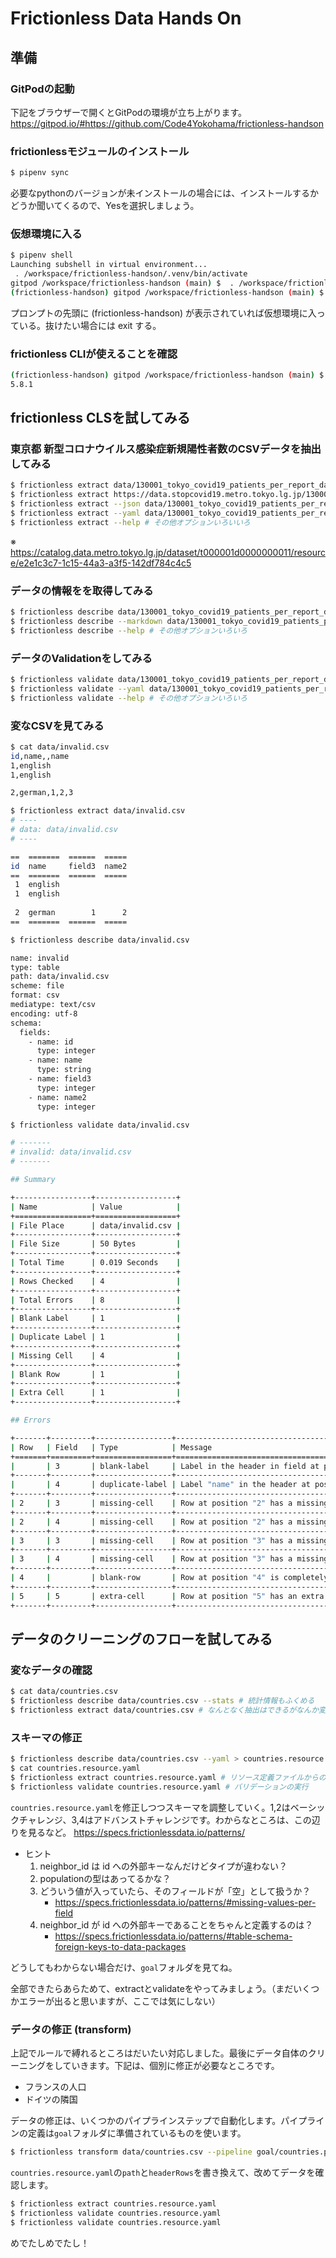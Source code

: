 # Frictionless Data Hands On

## 準備

### GitPodの起動

下記をブラウザーで開くとGitPodの環境が立ち上がります。
https://gitpod.io/#https://github.com/Code4Yokohama/frictionless-handson

### frictionlessモジュールのインストール

```bash
$ pipenv sync
```

必要なpythonのバージョンが未インストールの場合には、インストールするかどうか聞いてくるので、Yesを選択しましょう。

### 仮想環境に入る

```bash
$ pipenv shell
Launching subshell in virtual environment...
 . /workspace/frictionless-handson/.venv/bin/activate
gitpod /workspace/frictionless-handson (main) $  . /workspace/frictionless-handson/.venv/bin/activate
(frictionless-handson) gitpod /workspace/frictionless-handson (main) $ 
```

プロンプトの先頭に (frictionless-handson) が表示されていれば仮想環境に入っている。抜けたい場合には exit する。

### frictionless CLIが使えることを確認

```bash
(frictionless-handson) gitpod /workspace/frictionless-handson (main) $ frictionless --version
5.8.1
```

## frictionless CLSを試してみる

### 東京都 新型コロナウイルス感染症新規陽性者数のCSVデータを抽出してみる


```bash
$ frictionless extract data/130001_tokyo_covid19_patients_per_report_date.csv # ローカルデータから
$ frictionless extract https://data.stopcovid19.metro.tokyo.lg.jp/130001_tokyo_covid19_patients_per_report_date.csv # URLを直接指定
$ frictionless extract --json data/130001_tokyo_covid19_patients_per_report_date.csv # JSON形式で
$ frictionless extract --yaml data/130001_tokyo_covid19_patients_per_report_date.csv # YAML形式で
$ frictionless extract --help # その他オプションいろいいろ
```

※ https://catalog.data.metro.tokyo.lg.jp/dataset/t000001d0000000011/resource/e2e1c3c7-1c15-44a3-a3f5-142df784c4c5

### データの情報をを取得してみる

```bash
$ frictionless describe data/130001_tokyo_covid19_patients_per_report_date.csv # デフォルトはYAML
$ frictionless describe --markdown data/130001_tokyo_covid19_patients_per_report_date.csv # Markdownで
$ frictionless describe --help # その他オプションいろいろ
```

### データのValidationをしてみる

```bash
$ frictionless validate data/130001_tokyo_covid19_patients_per_report_date.csv
$ frictionless validate --yaml data/130001_tokyo_covid19_patients_per_report_date.csv # YAML形式で
$ frictionless validate --help # その他オプションいろいろ
```

### 変なCSVを見てみる

```bash
$ cat data/invalid.csv 
id,name,,name
1,english
1,english

2,german,1,2,3

$ frictionless extract data/invalid.csv
# ----
# data: data/invalid.csv
# ----

==  =======  ======  =====
id  name     field3  name2
==  =======  ======  =====
 1  english               
 1  english               
                          
 2  german        1      2
==  =======  ======  =====

$ frictionless describe data/invalid.csv

name: invalid
type: table
path: data/invalid.csv
scheme: file
format: csv
mediatype: text/csv
encoding: utf-8
schema:
  fields:
    - name: id
      type: integer
    - name: name
      type: string
    - name: field3
      type: integer
    - name: name2
      type: integer

$ frictionless validate data/invalid.csv

# -------
# invalid: data/invalid.csv 
# -------

## Summary 

+-----------------+------------------+
| Name            | Value            |
+=================+==================+
| File Place      | data/invalid.csv |
+-----------------+------------------+
| File Size       | 50 Bytes         |
+-----------------+------------------+
| Total Time      | 0.019 Seconds    |
+-----------------+------------------+
| Rows Checked    | 4                |
+-----------------+------------------+
| Total Errors    | 8                |
+-----------------+------------------+
| Blank Label     | 1                |
+-----------------+------------------+
| Duplicate Label | 1                |
+-----------------+------------------+
| Missing Cell    | 4                |
+-----------------+------------------+
| Blank Row       | 1                |
+-----------------+------------------+
| Extra Cell      | 1                |
+-----------------+------------------+

## Errors 

+-------+---------+-----------------+--------------------------------------------------------------------------------------+
| Row   | Field   | Type            | Message                                                                              |
+=======+=========+=================+======================================================================================+
|       | 3       | blank-label     | Label in the header in field at position "3" is blank                                |
+-------+---------+-----------------+--------------------------------------------------------------------------------------+
|       | 4       | duplicate-label | Label "name" in the header at position "4" is duplicated to a label: at position "2" |
+-------+---------+-----------------+--------------------------------------------------------------------------------------+
| 2     | 3       | missing-cell    | Row at position "2" has a missing cell in field "field3" at position "3"             |
+-------+---------+-----------------+--------------------------------------------------------------------------------------+
| 2     | 4       | missing-cell    | Row at position "2" has a missing cell in field "name2" at position "4"              |
+-------+---------+-----------------+--------------------------------------------------------------------------------------+
| 3     | 3       | missing-cell    | Row at position "3" has a missing cell in field "field3" at position "3"             |
+-------+---------+-----------------+--------------------------------------------------------------------------------------+
| 3     | 4       | missing-cell    | Row at position "3" has a missing cell in field "name2" at position "4"              |
+-------+---------+-----------------+--------------------------------------------------------------------------------------+
| 4     |         | blank-row       | Row at position "4" is completely blank                                              |
+-------+---------+-----------------+--------------------------------------------------------------------------------------+
| 5     | 5       | extra-cell      | Row at position "5" has an extra value in field at position "5"                      |
+-------+---------+-----------------+--------------------------------------------------------------------------------------+
```

## データのクリーニングのフローを試してみる

### 変なデータの確認

```bash
$ cat data/countries.csv
$ frictionless describe data/countries.csv --stats # 統計情報もふくめる
$ frictionless extract data/countries.csv # なんとなく抽出はできるがなんか変
```

### スキーマの修正

```bash
$ frictionless describe data/countries.csv --yaml > countries.resource.yaml # リソース定義の作成
$ cat countries.resource.yaml
$ frictionless extract countries.resource.yaml # リソース定義ファイルからの抽出
$ frictionless validate countries.resource.yaml # バリデーションの実行
```

`countries.resource.yaml`を修正しつつスキーマを調整していく。1,2はベーシックチャレンジ、3,4はアドバンストチャレンジです。わからなところは、この辺りを見るなど。
https://specs.frictionlessdata.io/patterns/

- ヒント
    1. neighbor_id は id への外部キーなんだけどタイプが違わない？
    2. populationの型はあってるかな？
    3. どういう値が入っていたら、そのフィールドが「空」として扱うか？
        - https://specs.frictionlessdata.io/patterns/#missing-values-per-field
    4. neighbor_id が id への外部キーであることをちゃんと定義するのは？
        - https://specs.frictionlessdata.io/patterns/#table-schema-foreign-keys-to-data-packages

どうしてもわからない場合だけ、`goal`フォルダを見てね。

全部できたらあらためて、extractとvalidateをやってみましょう。（まだいくつかエラーが出ると思いますが、ここでは気にしない）

### データの修正 (transform)

上記でルールで縛れるところはだいたい対応しました。最後にデータ自体のクリーニングをしていきます。下記は、個別に修正が必要なところです。

- フランスの人口
- ドイツの隣国

データの修正は、いくつかのパイプラインステップで自動化します。パイプラインの定義は`goal`フォルダに準備されているものを使います。

```bash
$ frictionless transform data/countries.csv --pipeline goal/countries.pipeline.yaml
```

`countries.resource.yaml`の`path`と`headerRows`を書き換えて、改めてデータを確認します。

```bash
$ frictionless extract countries.resource.yaml
$ frictionless validate countries.resource.yaml
$ frictionless validate countries.resource.yaml
```

めでたしめでたし！

